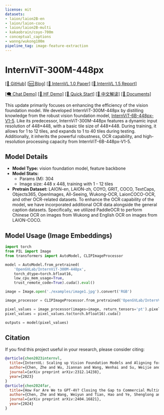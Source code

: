 ```yaml
---
license: mit
datasets:
- laion/laion2B-en
- laion/laion-coco
- laion/laion2B-multi
- kakaobrain/coyo-700m
- conceptual_captions
- wanng/wukong100m
pipeline_tag: image-feature-extraction
---
```


# InternViT-300M-448px

[\[📂 GitHub\]](https://github.com/OpenGVLab/InternVL)  [\[🆕 Blog\]](https://internvl.github.io/blog/)  [\[📜 InternVL 1.0 Paper\]](https://arxiv.org/abs/2312.14238)  [\[📜 InternVL 1.5 Report\]](https://arxiv.org/abs/2404.16821)

[\[🗨️ Chat Demo\]](https://internvl.opengvlab.com/)  [\[🤗 HF Demo\]](https://huggingface.co/spaces/OpenGVLab/InternVL)  [\[🚀 Quick Start\]](#quick-start)  [\[📖 中文解读\]](https://zhuanlan.zhihu.com/p/706547971)  [\[📖 Documents\]](https://internvl.readthedocs.io/en/latest/)

This update primarily focuses on enhancing the efficiency of the vision foundation model. We developed InternViT-300M-448px by distilling knowledge from the robust vision foundation model, [InternViT-6B-448px-V1-5](https://huggingface.co/OpenGVLab/InternViT-6B-448px-V1-5). Like its predecessor, InternViT-300M-448px features a dynamic input resolution of 448×448, with a basic tile size of 448×448. During training, it allows for 1 to 12 tiles, and expands to 1 to 40 tiles during testing. Additionally, it inherits the powerful robustness, OCR capability, and high-resolution processing capacity from InternViT-6B-448px-V1-5.

## Model Details
- **Model Type:** vision foundation model, feature backbone
- **Model Stats:**
  - Params (M): 304
  - Image size: 448 x 448, training with 1 - 12 tiles
- **Pretrain Dataset:** LAION-en, LAION-zh, COYO, GRIT, COCO, TextCaps, Objects365, OpenImages, All-Seeing, Wukong-OCR, LaionCOCO-OCR, and other OCR-related datasets. 
To enhance the OCR capability of the model, we have incorporated additional OCR data alongside the general caption datasets. Specifically, we utilized PaddleOCR to perform Chinese OCR on images from Wukong and English OCR on images from LAION-COCO. 

## Model Usage (Image Embeddings)

```python
import torch
from PIL import Image
from transformers import AutoModel, CLIPImageProcessor

model = AutoModel.from_pretrained(
    'OpenGVLab/InternViT-300M-448px',
    torch_dtype=torch.bfloat16,
    low_cpu_mem_usage=True,
    trust_remote_code=True).cuda().eval()

image = Image.open('./examples/image1.jpg').convert('RGB')

image_processor = CLIPImageProcessor.from_pretrained('OpenGVLab/InternViT-300M-448px')

pixel_values = image_processor(images=image, return_tensors='pt').pixel_values
pixel_values = pixel_values.to(torch.bfloat16).cuda()

outputs = model(pixel_values)
```

## Citation

If you find this project useful in your research, please consider citing:

```BibTeX
@article{chen2023internvl,
  title={InternVL: Scaling up Vision Foundation Models and Aligning for Generic Visual-Linguistic Tasks},
  author={Chen, Zhe and Wu, Jiannan and Wang, Wenhai and Su, Weijie and Chen, Guo and Xing, Sen and Zhong, Muyan and Zhang, Qinglong and Zhu, Xizhou and Lu, Lewei and Li, Bin and Luo, Ping and Lu, Tong and Qiao, Yu and Dai, Jifeng},
  journal={arXiv preprint arXiv:2312.14238},
  year={2023}
}
@article{chen2024far,
  title={How Far Are We to GPT-4V? Closing the Gap to Commercial Multimodal Models with Open-Source Suites},
  author={Chen, Zhe and Wang, Weiyun and Tian, Hao and Ye, Shenglong and Gao, Zhangwei and Cui, Erfei and Tong, Wenwen and Hu, Kongzhi and Luo, Jiapeng and Ma, Zheng and others},
  journal={arXiv preprint arXiv:2404.16821},
  year={2024}
}

```
